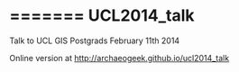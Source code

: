 =======
UCL2014_talk
============

Talk to UCL GIS Postgrads February 11th 2014

Online version at http://archaeogeek.github.io/ucl2014_talk
